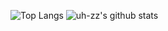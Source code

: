 
![Top Langs](https://github-readme-stats.vercel.app/api/top-langs/?username=uh-zz)
![uh-zz's github stats](https://github-readme-stats.vercel.app/api?username=uh-zz&show_icons=true&count_private=true&line_height=40)
